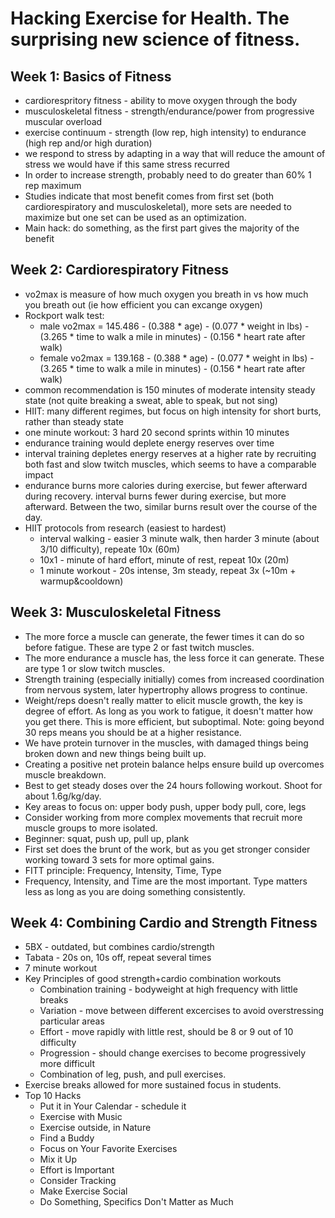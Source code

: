 # Hacking Exercise for Health. The surprising new science of fitness.

## Week 1: Basics of Fitness

* cardiorespritory fitness - ability to move oxygen through the body
* musculoskeletal fitness - strength/endurance/power from progressive muscular overload
* exercise continuum - strength (low rep, high intensity) to endurance (high rep and/or high duration)
* we respond to stress by adapting in a way that will reduce the amount of stress we would have if this same stress recurred
* In order to increase strength, probably need to do greater than 60% 1 rep maximum
* Studies indicate that most benefit comes from first set (both cardiorespiratory and musculoskeletal), more sets are needed to maximize but one set can be used as an optimization.
* Main hack: do something, as the first part gives the majority of the benefit

## Week 2: Cardiorespiratory Fitness

* vo2max is measure of how much oxygen you breath in vs how much you breath out (ie how efficient you can excange oxygen)
* Rockport walk test:
  * male vo2max = 145.486 - (0.388 * age) - (0.077 * weight in lbs) - (3.265 * time to walk a mile in minutes) - (0.156 * heart rate after walk)
  * female vo2max = 139.168 - (0.388 * age) - (0.077 * weight in lbs) - (3.265 * time to walk a mile in minutes) - (0.156 * heart rate after walk)
* common recommendation is 150 minutes of moderate intensity steady state (not quite breaking a sweat, able to speak, but not sing)
* HIIT: many different regimes, but focus on high intensity for short burts, rather than steady state
* one minute workout: 3 hard 20 second sprints within 10 minutes
* endurance training would deplete energy reserves over time
* interval training depletes energy reserves at a higher rate by recruiting both fast and slow twitch muscles, which seems to have a comparable impact
* endurance burns more calories during exercise, but fewer afterward during recovery. interval burns fewer during exercise, but more afterward. Between the two, similar burns result over the course of the day.
* HIIT protocols from research (easiest to hardest)
  * interval walking - easier 3 minute walk, then harder 3 minute (about 3/10 difficulty), repeate 10x (60m)
  * 10x1 - minute of hard effort, minute of rest, repeat 10x (20m)
  * 1 minute workout - 20s intense, 3m steady, repeat 3x (~10m + warmup&cooldown)

## Week 3: Musculoskeletal Fitness

* The more force a muscle can generate, the fewer times it can do so before fatigue. These are type 2 or fast twitch muscles.
* The more endurance a muscle has, the less force it can generate. These are type 1 or slow twitch muscles.
* Strength training (especially initially) comes from increased coordination from nervous system, later hypertrophy allows progress to continue.
* Weight/reps doesn't really matter to elicit muscle growth, the key is degree of effort. As long as you work to fatigue, it doesn't matter how you get there. This is more efficient, but suboptimal. Note: going beyond 30 reps means you should be at a higher resistance.
* We have protein turnover in the muscles, with damaged things being broken down and new things being built up.
* Creating a positive net protein balance helps ensure build up overcomes muscle breakdown.
* Best to get steady doses over the 24 hours following workout. Shoot for about 1.6g/kg/day.
* Key areas to focus on: upper body push, upper body pull, core, legs
* Consider working from more complex movements that recruit more muscle groups to more isolated.
* Beginner: squat, push up, pull up, plank
* First set does the brunt of the work, but as you get stronger consider working toward 3 sets for more optimal gains.
* FITT principle: Frequency, Intensity, Time, Type
* Frequency, Intensity, and Time are the most important. Type matters less as long as you are doing something consistently.

## Week 4: Combining Cardio and Strength Fitness

* 5BX - outdated, but combines cardio/strength
* Tabata - 20s on, 10s off, repeat several times
* 7 minute workout
* Key Principles of good strength+cardio combination workouts
  * Combination training - bodyweight at high frequency with little breaks
  * Variation - move between different excercises to avoid overstressing particular areas
  * Effort - move rapidly with little rest, should be 8 or 9 out of 10 difficulty
  * Progression - should change exercises to become progressively more difficult
  * Combination of leg, push, and pull exercises.
* Exercise breaks allowed for more sustained focus in students.
* Top 10 Hacks
  * Put it in Your Calendar - schedule it
  * Exercise with Music
  * Exercise outside, in Nature
  * Find a Buddy
  * Focus on Your Favorite Exercises
  * Mix it Up
  * Effort is Important
  * Consider Tracking
  * Make Exercise Social
  * Do Something, Specifics Don't Matter as Much

